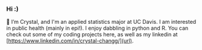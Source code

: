 ### Hi :)

🌱 I’m Crystal, and I'm an applied statistics major at UC Davis. I am interested in public health (mainly in epi!). I enjoy dabbling in python and R. You can check out some of my coding projects here, as well as my linkedin at [https://www.linkedin.com/in/crystal-changg/](url).
